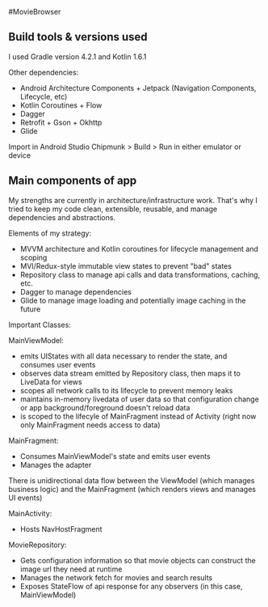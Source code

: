 #MovieBrowser

## Build tools & versions used
I used Gradle version 4.2.1 and Kotlin 1.6.1

Other dependencies:
* Android Architecture Components + Jetpack (Navigation Components, Lifecycle, etc)
* Kotlin Coroutines + Flow
* Dagger
* Retrofit + Gson + Okhttp
* Glide

Import in Android Studio Chipmunk > Build > Run in either emulator or device

## Main components of app

My strengths are currently in architecture/infrastructure work.
That's why I tried to keep my code clean, extensible, reusable, and manage dependencies and abstractions.

Elements of my strategy:

* MVVM architecture and Kotlin coroutines for lifecycle management and scoping
* MVI/Redux-style immutable view states to prevent "bad" states
* Repository class to manage api calls and data transformations, caching, etc.
* Dagger to manage dependencies
* Glide to manage image loading and potentially image caching in the future

Important Classes:

MainViewModel:
* emits UIStates with all data necessary to render the state, and consumes user events
* observes data stream emitted by Repository class, then maps it to LiveData for views
* scopes all network calls to its lifecycle to prevent memory leaks
* maintains in-memory livedata of user data so that configuration change or app background/foreground doesn't reload data
* is scoped to the lifecyle of MainFragment instead of Activity
(right now only MainFragment needs access to data)

MainFragment:
* Consumes MainViewModel's state and emits user events
* Manages the adapter

There is unidirectional data flow between the ViewModel (which manages business logic) and the
MainFragment (which renders views and manages UI events)

MainActivity:
* Hosts NavHostFragment

MovieRepository:
* Gets configuration information so that movie objects can construct the image url they need at runtime
* Manages the network fetch for movies and search results
* Exposes StateFlow of api response for any observers (in this case, MainViewModel)

